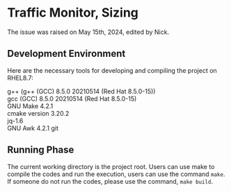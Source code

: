 # Traffic Monitor, Sizing
The issue was raised on May 15th, 2024, edited by Nick.


## Development Environment
Here are the necessary tools for developing and compiling the project on RHEL8.7:

g++ (g++ (GCC) 8.5.0 20210514 (Red Hat 8.5.0-15)) \
gcc (GCC) 8.5.0 20210514 (Red Hat 8.5.0-15) \
GNU Make 4.2.1 \
cmake version 3.20.2 \
jq-1.6 \
GNU Awk 4.2.1
git


## Running Phase
The current working directory is the project root. Users can use make to compile the codes
and run the execution, users can use the command `make`. If someone do not run the codes, please use
the command, `make build`.
